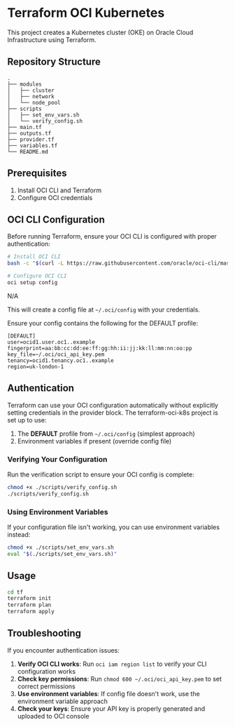 # Terraform OCI Kubernetes

This project creates a Kubernetes cluster (OKE) on Oracle Cloud Infrastructure using Terraform.

## Repository Structure

```
.
├── modules
│   ├── cluster
│   ├── network
│   └── node_pool
├── scripts
│   ├── set_env_vars.sh
│   └── verify_config.sh
├── main.tf
├── outputs.tf
├── provider.tf
├── variables.tf
└── README.md
```

## Prerequisites

1. Install OCI CLI and Terraform
2. Configure OCI credentials

## OCI CLI Configuration

Before running Terraform, ensure your OCI CLI is configured with proper authentication:

```bash
# Install OCI CLI
bash -c "$(curl -L https://raw.githubusercontent.com/oracle/oci-cli/master/scripts/install/install.sh)"

# Configure OCI CLI
oci setup config
```

N/A

This will create a config file at `~/.oci/config` with your credentials.

Ensure your config contains the following for the DEFAULT profile:

```
[DEFAULT]
user=ocid1.user.oc1..example
fingerprint=aa:bb:cc:dd:ee:ff:gg:hh:ii:jj:kk:ll:mm:nn:oo:pp
key_file=~/.oci/oci_api_key.pem
tenancy=ocid1.tenancy.oc1..example
region=uk-london-1
```

## Authentication

Terraform can use your OCI configuration automatically without explicitly setting credentials in the provider block. The terraform-oci-k8s project is set up to use:

1. The **DEFAULT** profile from `~/.oci/config` (simplest approach)
2. Environment variables if present (override config file)

### Verifying Your Configuration

Run the verification script to ensure your OCI config is complete:

```bash
chmod +x ./scripts/verify_config.sh
./scripts/verify_config.sh
```

### Using Environment Variables

If your configuration file isn't working, you can use environment variables instead:

```bash
chmod +x ./scripts/set_env_vars.sh
eval "$(./scripts/set_env_vars.sh)"
```

## Usage

```bash
cd tf
terraform init
terraform plan
terraform apply
```

## Troubleshooting

If you encounter authentication issues:

1. **Verify OCI CLI works**: Run `oci iam region list` to verify your CLI configuration works
2. **Check key permissions**: Run `chmod 600 ~/.oci/oci_api_key.pem` to set correct permissions
3. **Use environment variables**: If config file doesn't work, use the environment variable approach
4. **Check your keys**: Ensure your API key is properly generated and uploaded to OCI console
